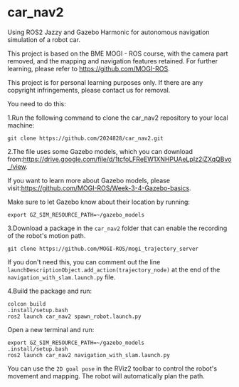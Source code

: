 # car_nav2
Using ROS2 Jazzy and Gazebo Harmonic for autonomous navigation simulation of a robot car.

This project is based on the BME MOGI - ROS course, with the camera part removed, and the mapping and navigation features retained. For further learning, please refer to https://github.com/MOGI-ROS.

This project is for personal learning purposes only. If there are any copyright infringements, please contact us for removal.

You need to do this:

1.Run the following command to clone the car_nav2 repository to your local machine:

    git clone https://github.com/2024828/car_nav2.git

2.The file uses some Gazebo models, which you can download from:https://drive.google.com/file/d/1tcfoLFReEW1XNHPUAeLpIz2iZXqQBvo_/view.

If you want to learn more about Gazebo models, please visit:https://github.com/MOGI-ROS/Week-3-4-Gazebo-basics.

Make sure to let Gazebo know about their location by running:

    export GZ_SIM_RESOURCE_PATH=~/gazebo_models

3.Download a package in the `car_nav2` folder that can enable the recording of the robot's motion path.
    
    git clone https://github.com/MOGI-ROS/mogi_trajectory_server

If you don't need this, you can comment out the line  `launchDescriptionObject.add_action(trajectory_node)`  at the end of the `navigation_with_slam.launch.py` file.

4.Build the package and run:
    
    colcon build
    .install/setup.bash
    ros2 launch car_nav2 spawn_robot.launch.py

Open a new terminal and run:
    
    export GZ_SIM_RESOURCE_PATH=~/gazebo_models
    .install/setup.bash
    ros2 launch car_nav2 navigation_with_slam.launch.py

You can use the `2D goal pose` in the RViz2 toolbar to control the robot's movement and mapping. The robot will automatically plan the path.
